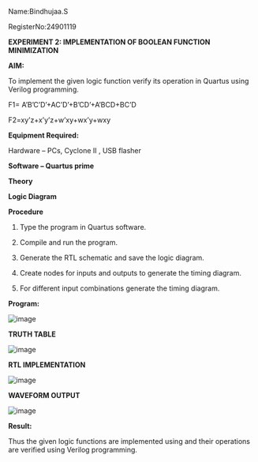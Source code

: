 Name:Bindhujaa.S

RegisterNo:24901119


**EXPERIMENT 2: IMPLEMENTATION OF BOOLEAN FUNCTION MINIMIZATION**

**AIM:**

To implement the given logic function verify its operation in Quartus using Verilog programming.

F1= A’B’C’D’+AC’D’+B’CD’+A’BCD+BC’D 

F2=xy’z+x’y’z+w’xy+wx’y+wxy

**Equipment Required:**

Hardware – PCs, Cyclone II , USB flasher

**Software – Quartus prime**

**Theory**

**Logic Diagram**

**Procedure**

1.	Type the program in Quartus software.

2.	Compile and run the program.

3.	Generate the RTL schematic and save the logic diagram.

4.	Create nodes for inputs and outputs to generate the timing diagram.

5.	For different input combinations generate the timing diagram.


**Program:**

![image](https://github.com/user-attachments/assets/9570fb9a-0b8c-4074-b8f5-27bc04d338a4)


**TRUTH TABLE**

![image](https://github.com/user-attachments/assets/3f1040f5-0f7b-45c7-be4b-9120d34739d0)



**RTL IMPLEMENTATION**

![image](https://github.com/user-attachments/assets/3e302727-b72f-4c81-a37d-b1acfa50aba3)



**WAVEFORM OUTPUT**

![image](https://github.com/user-attachments/assets/ec801975-4b1e-40f5-b016-821a757842db)






**Result:**

Thus the given logic functions are implemented using and their operations are verified using Verilog programming.

